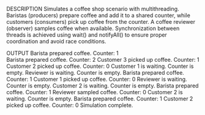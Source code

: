  DESCRIPTION
Simulates a coffee shop scenario with multithreading. Baristas (producers)
prepare coffee and add it to a shared counter, while customers (consumers)
pick up coffee from the counter. A coffee reviewer (observer) samples coffee
when available. Synchronization between threads is achieved using wait() and
notifyAll() to ensure proper coordination and avoid race conditions.

 OUTPUT
Barista prepared coffee. Counter: 1                                                                                                                              
Barista prepared coffee. Counter: 2
Customer 3 picked up coffee. Counter: 1
Customer 2 picked up coffee. Counter: 0
Customer 1 is waiting. Counter is empty.
Reviewer is waiting. Counter is empty.
Barista prepared coffee. Counter: 1
Customer 1 picked up coffee. Counter: 0
Reviewer is waiting. Counter is empty.
Customer 2 is waiting. Counter is empty.
Barista prepared coffee. Counter: 1
Reviewer sampled coffee. Counter: 0
Customer 2 is waiting. Counter is empty.
Barista prepared coffee. Counter: 1
Customer 2 picked up coffee. Counter: 0
Simulation complete.
